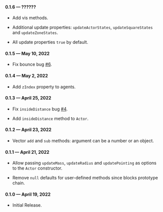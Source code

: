 #### 0.1.6 &mdash; ??????

* Add vis methods.

* Additional update properties: `updateActorStates`, `updateSquareStates` and `updateZoneStates`.

* All update properties `true` by default.

#### 0.1.5 &mdash; May 10, 2022

* Fix bounce bug [#6](https://github.com/gjmcn/atomic-agents/issues/6).

#### 0.1.4 &mdash; May 2, 2022

* Add `zIndex` property to agents.

#### 0.1.3 &mdash; April 25, 2022

* Fix `insideDistance` bug [#4](https://github.com/gjmcn/atomic-agents/issues/4).

* Add `insideDistance` method to `Actor`.

#### 0.1.2 &mdash; April 23, 2022

* Vector `add` and `sub` methods: argument can be a number or an object.

#### 0.1.1 &mdash; April 21, 2022

* Allow passing `updateMass`, `updateRadius` and `updatePointing` as options to the `Actor` constructor.

* Remove `null` defaults for user-defined methods since blocks prototype chain.

#### 0.1.0 &mdash; April 19, 2022

* Initial Release.